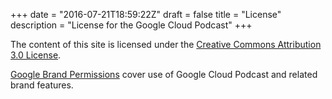 +++
date = "2016-07-21T18:59:22Z"
draft = false
title = "License"
description = "License for the Google Cloud Podcast"
+++

The content of this site is licensed under the [Creative Commons Attribution 3.0 License](http://creativecommons.org/licenses/by/3.0/). 

[Google Brand Permissions](http://www.google.com/permissions/trademark/) cover use of Google Cloud Podcast and related brand features.